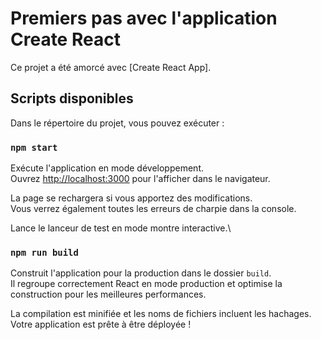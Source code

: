 # Premiers pas avec l'application Create React

Ce projet a été amorcé avec [Create React App].

## Scripts disponibles

Dans le répertoire du projet, vous pouvez exécuter :

### `npm start`

Exécute l'application en mode développement.\
Ouvrez [http://localhost:3000](http://localhost:3000) pour l'afficher dans le navigateur.

La page se rechargera si vous apportez des modifications.\
Vous verrez également toutes les erreurs de charpie dans la console.


Lance le lanceur de test en mode montre interactive.\

### `npm run build`

Construit l'application pour la production dans le dossier `build`.\
Il regroupe correctement React en mode production et optimise la construction pour les meilleures performances.

La compilation est minifiée et les noms de fichiers incluent les hachages.\
Votre application est prête à être déployée !
